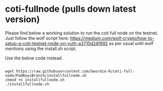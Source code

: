 # coti-fullnode (pulls down latest version)
Please find below a working solution to run the coti full node on the testnet.
Just follow the wolf script here: https://medium.com/wolf-crypto/how-to-setup-a-coti-testnet-node-on-vultr-a3710d24f892 as per usual until wolf mentions using the install.sh script.

Use the below code instead.

```

wget https://raw.githubusercontent.com/Geordie-R/coti-full-node/PadKeysBranch/installfullnode.sh
chmod +x installfullnode.sh
./installfullnode.sh
```
